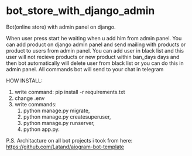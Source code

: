 # bot_store_with_django_admin
Bot(online store) with admin panel on django.

When user press start he waiting when u add him from admin panel. 
You can add product on django admin panel and send mailing with products or product to users from admin panel.
You can add user in black list and this user will not recieve products or new product within ban_days days
and then bot automatically will delete user from black list or you can do this in admin panel.
All commands bot will send to your chat in telegram

HOW INSTALL:
1) write command: pip install -r requirements.txt
2) change .env
3) write commands: 
    1. python manage.py migrate,
    2. python manage.py createsuperuser,
    4. python manage.py runserver,
    5. python app.py.


P.S. Architacture on all bot projects i took from here: https://github.com/Latand/aiogram-bot-template    
